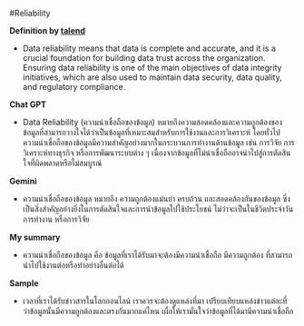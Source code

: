 #Reliability

**Definition by [talend](https://www.talend.com/resources/what-is-data-reliability/)**

- Data reliability means that data is complete and accurate, and it is a crucial foundation for building data trust across the organization. Ensuring data reliability is one of the main objectives of data integrity initiatives, which are also used to maintain data security, data quality, and regulatory compliance.

**Chat GPT**

- Data Reliability (ความน่าเชื่อถือของข้อมูล) หมายถึงความสอดคล้องและความถูกต้องของข้อมูลที่สามารถวางใจได้ว่าเป็นข้อมูลที่เหมาะสมสำหรับการใช้งานและการวิเคราะห์ โดยทั่วไป ความน่าเชื่อถือของข้อมูลมีความสำคัญอย่างมากในกระบวนการทำงานด้านข้อมูล เช่น การวิจัย การวิเคราะห์ทางธุรกิจ หรือการพัฒนาระบบต่าง ๆ เนื่องจากข้อมูลที่ไม่น่าเชื่อถืออาจนำไปสู่การตัดสินใจที่ผิดพลาดหรือไม่สมบูรณ์

**Gemini**

- ความน่าเชื่อถือของข้อมูล หมายถึง ความถูกต้องแม่นยำ ครบถ้วน และสอดคล้องกันของข้อมูล ซึ่งเป็นสิ่งสำคัญอย่างยิ่งในการตัดสินใจและการนำข้อมูลไปใช้ประโยชน์ ไม่ว่าจะเป็นในชีวิตประจำวัน การทำงาน หรือการวิจัย

**My summary**

- ความน่าเชื่อถือของข้อมูล คือ ข้อมูลที่เราได้รับมาจะต้องมีความน่าเชื่อถือ มีความถูกต้อง ที่สามารถนำไปใช้งานต่อหรือทำอย่างอื่นต่อได้

**Sample**

- เวลาที่เราได้รับข่าวสารในโลกออนไลน์ เราควรจะต้องดูแหล่งที่มา เปรียบเทียบแหล่งข่าวแต่ละที่ ว่าข้อมูลนั้นมีความถูกต้องและตรงกันมากแค่ไหน เผื่อให้เรามั่นใจว่าข้อมูลที่ได้มามีความน่าเชื่อถือ
